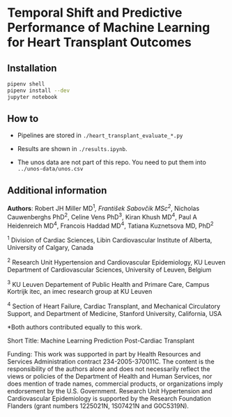 # Temporal Shift and Predictive Performance of Machine Learning for Heart Transplant Outcomes

## Installation

```bash
pipenv shell
pipenv install --dev
jupyter notebook
```

## How to

- Pipelines are stored in `./heart_transplant_evaluate_*.py`
 
- Results are shown in `./results.ipynb`.


- The unos data are not part of this repo. You need to put them into `../unos-data/unos.csv`


## Additional information

**Authors**: Robert JH Miller MD<sup>1</sup>*, František Sabovčik MSc<sup>2</sup>*, Nicholas Cauwenberghs PhD<sup>2</sup>, Celine Vens PhD<sup>3</sup>, Kiran Khush MD<sup>4</sup>, Paul A Heidenreich MD<sup>4</sup>, Francois Haddad MD<sup>4</sup>, Tatiana Kuznetsova MD, PhD<sup>2</sup>

<sup>1</sup> Division of Cardiac Sciences, Libin Cardiovascular Institute of Alberta, University of Calgary, Canada

<sup>2</sup> Research Unit Hypertension and Cardiovascular Epidemiology, KU Leuven Department of Cardiovascular Sciences, University of Leuven, Belgium

<sup>3</sup> KU Leuven Departement of Public Health and Primare Care, Campus Kortrijk itec, an imec research group at KU Leuven

<sup>4</sup> Section of Heart Failure, Cardiac Transplant, and Mechanical Circulatory Support, and Department of Medicine, Stanford University, California, USA

*Both authors contributed equally to this work.

Short Title: Machine Learning Prediction Post-Cardiac Transplant

Funding: This work was supported in part by Health Resources and Services Administration contract 234-2005-370011C. The content is the responsibility of the authors alone and does not necessarily reflect the views or policies of the Department of Health and Human Services, nor does mention of trade names, commercial products, or organizations imply endorsement by the U.S. Government. Research Unit Hypertension and Cardiovascular Epidemiology is supported by the Research Foundation Flanders (grant numbers 1225021N, 1S07421N and G0C5319N).

